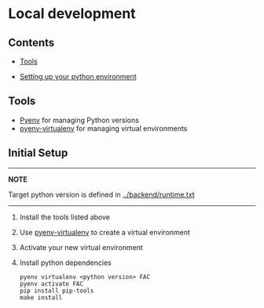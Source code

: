 # Local development

## Contents

* [Tools](#tools)

* [Setting up your python environment](#python)

## Tools

* [Pyenv](https://github.com/pyenv) for managing Python versions
* [pyenv-virtualenv](https://github.com/pyenv/pyenv-virtualenv) for managing virtual environments

## Initial Setup
---
**NOTE**

Target python version is defined in [../backend/runtime.txt](../backend/runtime.txt)

---


1. Install the tools listed above
2. Use [pyenv-virtualenv](https://github.com/pyenv/pyenv-virtualenv) to create a virtual environment
3. Activate your new virtual environment
4. Install python dependencies

    ```
    pyenv virtualenv <python version> FAC
    pyenv activate FAC
    pip install pip-tools
    make install
    ```
